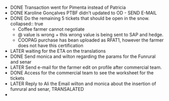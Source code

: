 - DONE Transaction went for Pimenta instead of Patricia
- DONE Karoline Gonçalves PTBF didn't updated to OD - SEND E-MAIL
- DONE Do the remaining 5 tickets that should be open in the snow.
  collapsed:: true
	- Coffee farmer cannot negotiate
	- @ value is wrong + this wrong value is being sent to SAP and hedge.
	- COOPAG purchase has bean uploaded as RFAT1, however the farmer does not have this certification
- LATER waiting for the ETA on the translations
- DONE Send monica and wilton regarding the params for the Funrural and senar
- LATER Send e-mail for the farmer edit on profile after commercial team.
- DONE Access for the commercial team to see the worksheet for the tickets
- LATER Reply to Ali the Email wilton and monica about the insertion of funrural and senar, TRANSALATED
-